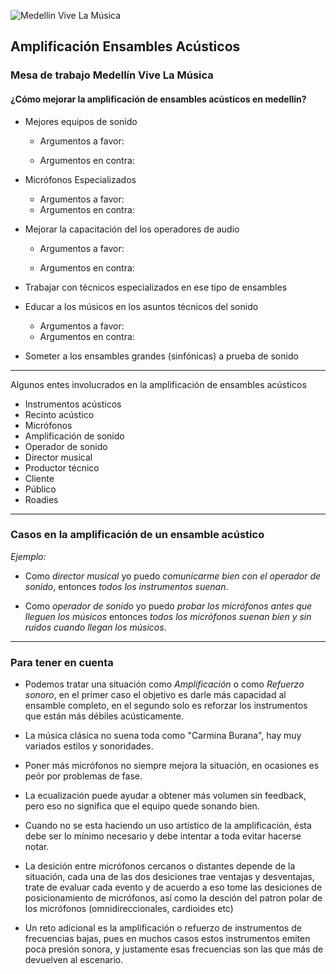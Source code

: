 

![Medellin Vive La Música](http://www.medellinvivelamusica.com/wp-content/uploads/2014/08/medellinvivelamusica.png)

## Amplificación Ensambles Acústicos

### Mesa de trabajo Medellín Vive La Música

#### ¿Cómo mejorar la amplificación de ensambles acústicos en medellín?

* Mejores equipos de sonido
  * Argumentos a favor:



  * Argumentos en contra:

* Micrófonos Especializados
  * Argumentos a favor:
  * Argumentos en contra:


* Mejorar la capacitación del los operadores de audio
  * Argumentos a favor:



  * Argumentos en contra:


* Trabajar con  técnicos especializados en ese tipo de ensambles




* Educar a los músicos en los asuntos técnicos del sonido
  * Argumentos a favor:
  * Argumentos en contra:

* Someter a los ensambles grandes (sinfónicas) a prueba de sonido


---
Algunos entes involucrados en la amplificación de ensambles acústicos
* Instrumentos acústicos
* Recinto acústico
* Micrófonos
* Amplificación de sonido
* Operador de sonido
* Director musical
* Productor técnico
* Cliente
* Público
* Roadies

---
### Casos en la amplificación de un ensamble acústico


*Ejemplo:*
* Como  _director musical_ yo puedo _comunicarme bien con el operador de sonido_, entonces _todos los instrumentos suenan_.

* Como _operador de sonido_ yo puedo _probar los micrófonos antes que lleguen los músicos_ entonces _todos los micrófonos suenan bien y sin ruidos cuando llegan los músicos_.






---

### Para tener en cuenta

* Podemos tratar una situación como *Amplificación* o como *Refuerzo sonoro*, en el primer caso el objetivo es darle más capacidad al ensamble completo, en el segundo solo es reforzar los instrumentos que están más débiles acústicamente.

* La música clásica no suena toda como "Carmina Burana", hay muy variados estilos y sonoridades.

* Poner más micrófonos no siempre mejora la situación, en ocasiones es peór por problemas de fase.

* La ecualización puede ayudar a obtener más volumen sin feedback, pero eso no significa que el equipo quede sonando bien.

* Cuando no se esta haciendo un uso artístico de la amplificación, ésta debe ser lo mínimo necesario y debe intentar a toda evitar hacerse notar.

* La desición entre micrófonos cercanos o distantes depende de la situación, cada una de las dos desiciones trae ventajas y desventajas, trate de evaluar cada evento y de acuerdo a eso tome las desiciones de posicionamiento de micrófonos, así como la desción del patron polar de los micrófonos (omnidireccionales, cardioides etc)

* Un reto adicional es la amplificación o refuerzo de instrumentos de frecuencias bajas, pues en muchos casos estos instrumentos emiten poca presión sonora, y justamente esas frecuencias son las que más de devuelven al escenario.






        
